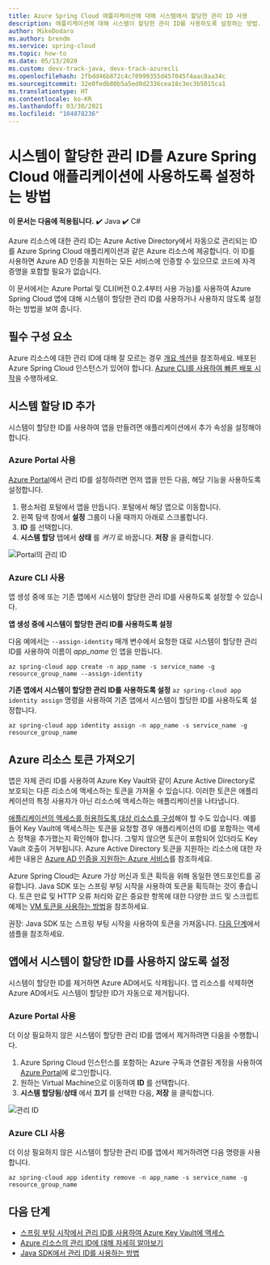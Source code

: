 ```yaml
---
title: Azure Spring Cloud 애플리케이션에 대해 시스템에서 할당한 관리 ID 사용
description: 애플리케이션에 대해 시스템이 할당한 관리 ID를 사용하도록 설정하는 방법.
author: MikeDodaro
ms.author: brendm
ms.service: spring-cloud
ms.topic: how-to
ms.date: 05/13/2020
ms.custom: devx-track-java, devx-track-azurecli
ms.openlocfilehash: 2fbdd46b872c4c70999355d457045f4aac8aa34c
ms.sourcegitcommit: 32e0fedb80b5a5ed0d2336cea18c3ec3b5015ca1
ms.translationtype: HT
ms.contentlocale: ko-KR
ms.lasthandoff: 03/30/2021
ms.locfileid: "104878236"
---
```

# <a name="how-to-enable-system-assigned-managed-identity-for-azure-spring-cloud-application"></a>시스템이 할당한 관리 ID를 Azure Spring Cloud 애플리케이션에 사용하도록 설정하는 방법

**이 문서는 다음에 적용됩니다.** ✔️ Java ✔️ C#

Azure 리소스에 대한 관리 ID는 Azure Active Directory에서 자동으로 관리되는 ID를 Azure Spring Cloud 애플리케이션과 같은 Azure 리소스에 제공합니다. 이 ID를 사용하면 Azure AD 인증을 지원하는 모든 서비스에 인증할 수 있으므로 코드에 자격 증명을 포함할 필요가 없습니다.

이 문서에서는 Azure Portal 및 CLI(버전 0.2.4부터 사용 가능)를 사용하여 Azure Spring Cloud 앱에 대해 시스템이 할당한 관리 ID를 사용하거나 사용하지 않도록 설정하는 방법을 보여 줍니다.

## <a name="prerequisites"></a>필수 구성 요소
Azure 리소스에 대한 관리 ID에 대해 잘 모르는 경우 [개요 섹션](../active-directory/managed-identities-azure-resources/overview.md)을 참조하세요.
배포된 Azure Spring Cloud 인스턴스가 있어야 합니다. [Azure CLI를 사용하여 빠른 배포 시작](spring-cloud-quickstart.md)을 수행하세요.

## <a name="add-a-system-assigned-identity"></a>시스템 할당 ID 추가
시스템이 할당한 ID를 사용하여 앱을 만들려면 애플리케이션에서 추가 속성을 설정해야 합니다.

### <a name="using-azure-portal"></a>Azure Portal 사용
[Azure Portal](https://portal.azure.com/)에서 관리 ID를 설정하려면 먼저 앱을 만든 다음, 해당 기능을 사용하도록 설정합니다.

1. 평소처럼 포털에서 앱을 만듭니다. 포털에서 해당 앱으로 이동합니다.
2. 왼쪽 탐색 창에서 **설정** 그룹이 나올 때까지 아래로 스크롤합니다.
3. **ID** 를 선택합니다.
4. **시스템 할당** 탭에서 **상태** 를 *켜기* 로 바꿉니다. **저장** 을 클릭합니다.

 ![Portal의 관리 ID](./media/spring-cloud-managed-identity/identity-1.png)

### <a name="using-azure-cli"></a>Azure CLI 사용
앱 생성 중에 또는 기존 앱에서 시스템이 할당한 관리 ID를 사용하도록 설정할 수 있습니다.

**앱 생성 중에 시스템이 할당한 관리 ID를 사용하도록 설정**

다음 예에서는 `--assign-identity` 매개 변수에서 요청한 대로 시스템이 할당한 관리 ID를 사용하여 이름이 *app_name* 인 앱을 만듭니다.

```azurecli
az spring-cloud app create -n app_name -s service_name -g resource_group_name --assign-identity
```

**기존 앱에서 시스템이 할당한 관리 ID를 사용하도록 설정** `az spring-cloud app identity assign` 명령을 사용하여 기존 앱에서 시스템이 할당한 ID를 사용하도록 설정합니다.

```azurecli
az spring-cloud app identity assign -n app_name -s service_name -g resource_group_name
```

## <a name="obtain-tokens-for-azure-resources"></a>Azure 리소스 토큰 가져오기
앱은 자체 관리 ID를 사용하여 Azure Key Vault와 같이 Azure Active Directory로 보호되는 다른 리소스에 액세스하는 토큰을 가져올 수 있습니다. 이러한 토큰은 애플리케이션의 특정 사용자가 아닌 리소스에 액세스하는 애플리케이션을 나타냅니다.

[애플리케이션의 액세스를 허용하도록 대상 리소스를 구성](../active-directory/managed-identities-azure-resources/howto-assign-access-portal.md)해야 할 수도 있습니다. 예를 들어 Key Vault에 액세스하는 토큰을 요청할 경우 애플리케이션의 ID를 포함하는 액세스 정책을 추가했는지 확인해야 합니다. 그렇지 않으면 토큰이 포함되어 있더라도 Key Vault 호출이 거부됩니다. Azure Active Directory 토큰을 지원하는 리소스에 대한 자세한 내용은 [Azure AD 인증을 지원하는 Azure 서비스](../active-directory/managed-identities-azure-resources/services-support-managed-identities.md#azure-services-that-support-azure-ad-authentication)를 참조하세요.

Azure Spring Cloud는 Azure 가상 머신과 토큰 획득을 위해 동일한 엔드포인트를 공유합니다. Java SDK 또는 스프링 부팅 시작을 사용하여 토큰을 획득하는 것이 좋습니다.  토큰 만료 및 HTTP 오류 처리와 같은 중요한 항목에 대한 다양한 코드 및 스크립트 예제는 [VM 토큰을 사용하는 방법](../active-directory/managed-identities-azure-resources/how-to-use-vm-token.md)을 참조하세요.

권장: Java SDK 또는 스프링 부팅 시작을 사용하여 토큰을 가져옵니다.  [다음 단계](#next-steps)에서 샘플을 참조하세요.

## <a name="disable-system-assigned-identity-from-an-app"></a>앱에서 시스템이 할당한 ID를 사용하지 않도록 설정
시스템이 할당한 ID를 제거하면 Azure AD에서도 삭제됩니다. 앱 리소스를 삭제하면 Azure AD에서도 시스템이 할당한 ID가 자동으로 제거됩니다.

### <a name="using-azure-portal"></a>Azure Portal 사용
더 이상 필요하지 않은 시스템이 할당한 관리 ID를 앱에서 제거하려면 다음을 수행합니다.

1. Azure Spring Cloud 인스턴스를 포함하는 Azure 구독과 연결된 계정을 사용하여 [Azure Portal](https://portal.azure.com/)에 로그인합니다.
1. 원하는 Virtual Machine으로 이동하여 **ID** 를 선택합니다.
1. **시스템 할당됨**/**상태** 에서 **끄기** 를 선택한 다음, **저장** 을 클릭합니다.

 ![관리 ID](./media/spring-cloud-managed-identity/remove-identity.png)

### <a name="using-azure-cli"></a>Azure CLI 사용
더 이상 필요하지 않은 시스템이 할당한 관리 ID를 앱에서 제거하려면 다음 명령을 사용합니다.
```azurecli
az spring-cloud app identity remove -n app_name -s service_name -g resource_group_name
```

## <a name="next-steps"></a>다음 단계

* [스프링 부팅 시작에서 관리 ID를 사용하여 Azure Key Vault에 액세스](https://github.com/Azure/azure-sdk-for-java/blob/master/sdk/spring/azure-spring-boot-starter-keyvault-secrets/README.md#use-msi--managed-identities)
* [Azure 리소스의 관리 ID에 대해 자세히 알아보기](https://github.com/MicrosoftDocs/azure-docs/blob/master/articles/active-directory/managed-identities-azure-resources/overview.md)
* [Java SDK에서 관리 ID를 사용하는 방법](https://github.com/Azure-Samples/Azure-Spring-Cloud-Samples)
